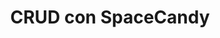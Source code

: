---
title: CRUD con SpaceCandy
tools: ["React","Netlify","Git"]
link: spacecandy-v3.netlify.app
image: 
    url: "/images/spacecandy-v3.png"
    alt: Pagina de Space Candy
---